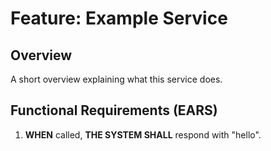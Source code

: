 <!--
Kiro Spec Version: 2025-07-16
Generated: 2025-07-16T13:00:00Z
Owner: example@corp.com
-->

# Feature: Example Service

## Overview
A short overview explaining what this service does.

## Functional Requirements (EARS)
1. **WHEN** called, **THE SYSTEM SHALL** respond with "hello".
